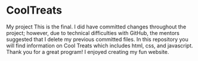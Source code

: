 # CoolTreats
My project
This is the final. I did have committed changes throughout the project; however, due to technical difficulties with GitHub, the mentors suggested that I delete my previous committed files. 
In this repository you will find information on Cool Treats which includes html, css, and javascript. Thank you for a great program! I enjoyed creating my fun website. 
